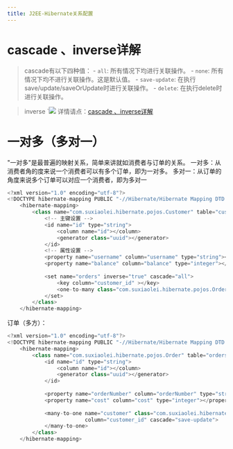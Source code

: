 ```yaml
---
title: J2EE-Hibernate关系配置
---
```

# cascade 、inverse详解
> cascade有以下四种值：
    - `all`: 所有情况下均进行关联操作。
    - `none`: 所有情况下均不进行关联操作。这是默认值。
    - `save-update`: 在执行save/update/saveOrUpdate时进行关联操作。
    - `delete`: 在执行delete时进行关联操作。

> inverse
    `![](J2EE-Hibernate关系配置/inverse.png)
> 详情请点：[cascade 、inverse详解 ](http://blog.sina.com.cn/s/blog_7ffb8dd50101450c.html)


# 一对多（多对一）
"一对多"是最普遍的映射关系，简单来讲就如消费者与订单的关系。
一对多：从消费者角的度来说一个消费者可以有多个订单，即为一对多。
多对一：从订单的角度来说多个订单可以对应一个消费者，即为多对一
``` java
<?xml version="1.0" encoding="utf-8"?>
<!DOCTYPE hibernate-mapping PUBLIC "-//Hibernate/Hibernate Mapping DTD 3.0//EN" "http://hibernate.sourceforge.net/hibernate-mapping-3.0.dtd">
    <hibernate-mapping>
        <class name="com.suxiaolei.hibernate.pojos.Customer" table="customer">
            <!-- 主键设置 -->
            <id name="id" type="string">
                <column name="id"></column>
                <generator class="uuid"></generator>
            </id>
            <!-- 属性设置 -->
            <property name="username" column="username" type="string"></property>
            <property name="balance" column="balance" type="integer"></property>
            
            <set name="orders" inverse="true" cascade="all">
                <key column="customer_id" ></key>
                <one-to-many class="com.suxiaolei.hibernate.pojos.Order"/>
            </set>
        </class>
    </hibernate-mapping>
```
订单（多方）：
``` java
<?xml version="1.0" encoding="utf-8"?>
<!DOCTYPE hibernate-mapping PUBLIC "-//Hibernate/Hibernate Mapping DTD 3.0//EN" "http://hibernate.sourceforge.net/hibernate-mapping-3.0.dtd">
    <hibernate-mapping>
        <class name="com.suxiaolei.hibernate.pojos.Order" table="orders">
            <id name="id" type="string">
                <column name="id"></column>
                <generator class="uuid"></generator>
            </id>
            
            <property name="orderNumber" column="orderNumber" type="string"></property>
            <property name="cost" column="cost" type="integer"></property>
            
            <many-to-one name="customer" class="com.suxiaolei.hibernate.pojos.Customer" 
                         column="customer_id" cascade="save-update">
            </many-to-one>        
        </class>
    </hibernate-mapping>
```
